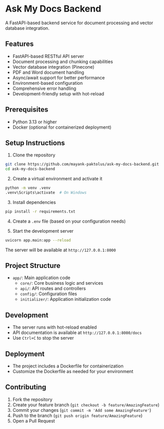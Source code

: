 # Ask My Docs Backend

A FastAPI-based backend service for document processing and vector database integration.

## Features
- FastAPI-based RESTful API server
- Document processing and chunking capabilities
- Vector database integration (Pinecone)
- PDF and Word document handling
- Async/await support for better performance
- Environment-based configuration
- Comprehensive error handling
- Development-friendly setup with hot-reload

## Prerequisites
- Python 3.13 or higher
- Docker (optional for containerized deployment)

## Setup Instructions

1. Clone the repository
```bash
git clone https://github.com/mayank-paktolus/ask-my-docs-backend.git
cd ask-my-docs-backend
```

2. Create a virtual environment and activate it
```bash
python -m venv .venv
.venv\Scripts\activate  # On Windows
```

3. Install dependencies
```bash
pip install -r requirements.txt
```

4. Create a `.env` file (based on your configuration needs)

5. Start the development server
```bash
uvicorn app.main:app --reload
```

The server will be available at `http://127.0.0.1:8000`

## Project Structure
- `app/`: Main application code
  - `core/`: Core business logic and services
  - `api/`: API routes and controllers
  - `config/`: Configuration files
  - `initializer/`: Application initialization code

## Development
- The server runs with hot-reload enabled
- API documentation is available at `http://127.0.0.1:8000/docs`
- Use `Ctrl+C` to stop the server

## Deployment
- The project includes a Dockerfile for containerization
- Customize the Dockerfile as needed for your environment

## Contributing
1. Fork the repository
2. Create your feature branch (`git checkout -b feature/AmazingFeature`)
3. Commit your changes (`git commit -m 'Add some AmazingFeature'`)
4. Push to the branch (`git push origin feature/AmazingFeature`)
5. Open a Pull Request

